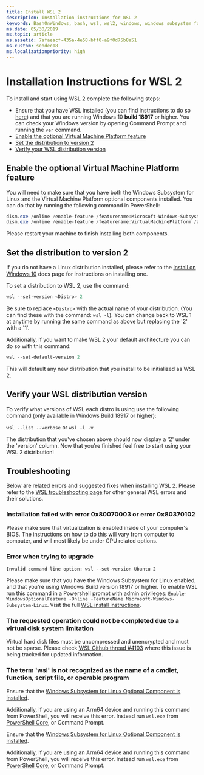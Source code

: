 ```yaml
---
title: Install WSL 2
description: Installation instructions for WSL 2
keywords: BashOnWindows, bash, wsl, wsl2, windows, windows subsystem for linux, windowssubsystem, ubuntu, debian, suse, windows 10, install
ms.date: 05/30/2019
ms.topic: article
ms.assetid: 7afaeacf-435a-4e58-bff0-a9f0d75b8a51
ms.custom: seodec18
ms.localizationpriority: high
---
```


# Installation Instructions for WSL 2

To install and start using WSL 2 complete the following steps:

- Ensure that you have WSL installed (you can find instructions to do so [here](./install-win10.md)) and that you are running Windows 10 **build 18917** or higher. You can check your Windows version by opening Command Prompt and running the `ver` command.
- [Enable the optional Virtual Machine Platform feature](#enable-the-optional-virtual-machine-platfor-feature)
- [Set the distribution to version 2](#set-the-distribution-to-version-2)
- [Verify your WSL distribution version](#verify-your-WSL-distribution-version)

## Enable the optional Virtual Machine Platform feature

You will need to make sure that you have both the Windows Subsystem for Linux and the Virtual Machine Platform optional components installed. You can do that by running the following command in PowerShell: 

```powershell
dism.exe /online /enable-feature /featurename:Microsoft-Windows-Subsystem-Linux /all /norestart
dism.exe /online /enable-feature /featurename:VirtualMachinePlatform /all /norestart
```

Please restart your machine to finish installing both components.

## Set the distribution to version 2

If you do not have a Linux distribution installed, please refer to the [Install on Windows 10](./install-win10.md#install-your-linux-distribution-of-choice) docs page for instructions on installing one. 

To set a distribution to WSL 2, use the command: 

```powershell
wsl --set-version <Distro> 2
```

Be sure to replace `<Distro>` with the actual name of your distribution. (You can find these with the command: `wsl -l`). You can change back to WSL 1 at anytime by running the same command as above but replacing the '2' with a '1'.

Additionally, if you want to make WSL 2 your default architecture you can do so with this command:

```powershell
wsl --set-default-version 2
```

This will default any new distribution that you install to be initialized as WSL 2.

## Verify your WSL distribution version

To verify what versions of WSL each distro is using use the following command (only available in Windows Build 18917 or higher):

`wsl --list --verbose` or `wsl -l -v`

The distribution that you've chosen above should now display a '2' under the 'version' column. Now that you're finished feel free to start using your WSL 2 distribution!

## Troubleshooting

Below are related errors and suggested fixes when installing WSL 2. Please refer to the [WSL troubleshooting page](troubleshooting.md) for other general WSL errors and their solutions.

### Installation failed with error 0x80070003 or error 0x80370102

Please make sure that virtualization is enabled inside of your computer's BIOS. The instructions on how to do this will vary from computer to computer, and will most likely be under CPU related options.

### Error when trying to upgrade

`Invalid command line option: wsl --set-version Ubuntu 2`

Please make sure that you have the Windows Subsystem for Linux enabled, and that you're using Windows Build version 18917 or higher. To enable WSL run this command in a Powershell prompt with admin privileges: `Enable-WindowsOptionalFeature -Online -FeatureName Microsoft-Windows-Subsystem-Linux`. Visit the full [WSL install instructions](./install-win10.md).

### The requested operation could not be completed due to a virtual disk system limitation

Virtual hard disk files must be uncompressed and unencrypted and must not be sparse. Please check [WSL Github thread #4103](https://github.com/microsoft/WSL/issues/4103) where this issue is being tracked for updated information.

### The term 'wsl' is not recognized as the name of a cmdlet, function, script file, or operable program

Ensure that the [Windows Subsystem for Linux Optional Component is installed](./wsl2-install.md#enable-the-virtual-machine-platform-optional-component-and-make-sure-wsl-is-enabled).

Additionally, if you are using an Arm64 device and running this command from PowerShell, you will receive this error. Instead run `wsl.exe` from [PowerShell Core](https://docs.microsoft.com/powershell/scripting/install/installing-powershell-core-on-windows?view=powershell-6), or Command Prompt.

Ensure that the [Windows Subsystem for Linux Optional Component is installed](./wsl2-install.md#enable-the-virtual-machine-platform-optional-component-and-make-sure-wsl-is-enabled).

Additionally, if you are using an Arm64 device and running this command from PowerShell, you will receive this error. Instead run `wsl.exe` from [PowerShell Core](https://docs.microsoft.com/powershell/scripting/install/installing-powershell-core-on-windows?view=powershell-6), or Command Prompt.
